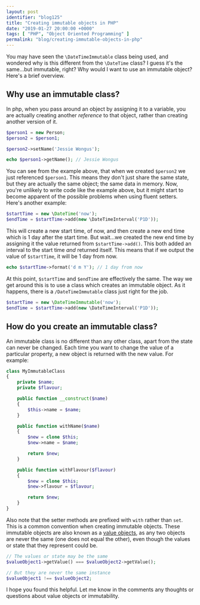 ```yaml
---
layout: post
identifier: "blog125"
title: "Creating immutable objects in PHP"
date: "2019-01-27 20:00:00 +0000"
tags: [ "PHP", "Object Oriented Programming" ]
permalink: "blog/creating-immutable-objects-in-php"
---
```

You may have seen the `\DateTimeImmutable` class being used, and wondered why is this different from the `\DateTime` class? I guess it's the same...but immutable, right? Why would I want to use an immutable object? Here's a brief overview.

<!--more-->

## Why use an immutable class?

In php, when you pass around an object by assigning it to a variable, you are actually creating another *reference* to that object, rather than creating another version of it.

```php
$person1 = new Person;
$person2 = $person1;

$person2->setName('Jessie Wongus');

echo $person1->getName(); // Jessie Wongus
```
You can see from the example above, that when we created `$person2` we just referenced `$person1`. This means they don't just share the same state, but they are actually the same object; the same data in memory. Now, you're unlikely to write code like the example above, but it might start to become apparent of the possible problems when using fluent setters. Here's another example:

```php
$startTime = new \DateTime('now');
$endTime = $startTime->add(new \DateTimeInterval('P1D'));
```
This will create a new start time, of now, and then create a new end time which is 1 day after the start time. But wait...we created the new end time by assigning it the value returned from `$startTime->add()`. This both added an interval to the start time *and* returned itself. This means that if we output the value of `$startTime`, it will be 1 day from now.
```php
echo $startTime->format('d m Y'); // 1 day from now
```
At this point, `$startTime` and `$endTime` are effectively the same. The way we get around this is to use a class which creates an immutable object. As it happens, there is a `/DateTimeImmutable` class just right for the job.
```php
$startTime = new \DateTimeImmutable('now');
$endTime = $startTime->add(new \DateTimeInterval('P1D'));
```
## How do you create an immutable class?
An immutable class is no different than any other class, apart from the state can never be changed. Each time you want to change the value of a particular property, a new object is returned with the new value. For example:

```php
class MyImmutableClass
{
    private $name;
    private $flavour;

    public function __construct($name)
    {
        $this->name = $name;
    }

    public function withName($name)
    {
        $new = clone $this;
        $new->name = $name;

        return $new;
    }

    public function withFlavour($flavour)
    {
        $new = clone $this;
        $new->flavour = $flavour;

        return $new;
    }
}
``` 
Also note that the setter methods are prefixed with `with` rather than `set`. This is a common convention when creating immutable objects.  These immutable objects are also known as a [value objects][1], as any two objects are never the same (one does not equal the other), even though the values or state that they represent could be.
```php
// The values or state may be the same
$valueObject1->getValue() === $valueObject2->getValue();

// But they are never the same instance
$valueObject1 !== $valueObject2;  
```
I hope you found this helpful. Let me know in the comments any thoughts or questions about value objects or immutability.

[1]: https://en.wikipedia.org/wiki/Value_object